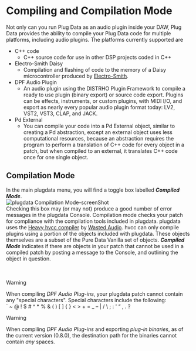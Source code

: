 # Compiling and Compilation Mode
Not only can you run Plug Data as an audio plugin inside your DAW, Plug Data provides the ability to compile your Plug Data code for multiple platforms, including audio plugins. The platforms currently supported are
- C++ code
	- C++ source code for use in other DSP projects coded in C++
- Electro-Smith Daisy
	- Compilation and flashing of code to the memory of a Daisy microcontroller produced by [Electro-Smith](https://electro-smith.com).
- DPF Audio Plugin
	- An audio plugin using the DISTRHO Plugin Framework to compile a ready to use plugin (binary export) or source code export. Plugins can be effects, instruments, or custom plugins, with MIDI I/O, and export as nearly every popular audio plugin format today: LV2, VST2, VST3, CLAP, and JACK.
- Pd External
	- You can compile your code into a Pd External object, similar to creating a Pd abstraction, except an external object uses less computational resources, because an abstraction requires the program to perform a translation of C++ code for every object in a patch, but when compiled to an external, it translates C++ code once for one single object.

## Compilation Mode
In the main plugdata menu, you will find a toggle box labelled ***Compiled Mode***. <br>
![plugdata Compilation Mode-screenShot](https://github.com/thouldcroft/plugdata/assets/1238556/46c9aeeb-24a1-4ebd-b47c-2187f2b7bedc)<br>
Checking this box may (or may not) produce a good number of error messages in the plugdata Console. Compilation mode checks your patch for compliance with the compilation tools included in plugdata. plugdata uses the [Heavy hvcc compiler](https://wasted-audio.github.io/hvcc/docs/01.introduction.html#what-is-heavy) by [Wasted Audio](https://wasted.audio/). hvcc can only compile plugins using a portion of the objects included with plugdata. These objects themselves are a subset of the Pure Data Vanilla set of objects. ***Compiled Mode*** indicates if there are objects in your patch that cannot be used in a compiled patch by posting a message to the Console, and outlining the object in question. <br> <br>
<br>


>[!WARNING]
>When compiling *DPF Audio Plug-ins*, your plugdata patch cannot contain any "special characters". Special characters include the following: <br>
>		` ~ @ ! $ # ^ * % & ( ) [ ] { } < > + = _ – | / \ ; : ' “ , . ?

>[!WARNING]
>When compiling *DPF Audio Plug-ins* and exporting *plug-in binaries*, as of the current version (0.8.0), the destination path for the binaries cannot contain *any* spaces.
